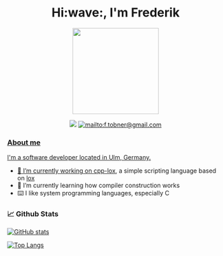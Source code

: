  <h1 align="center">Hi:wave:, I'm Frederik <width="30px"></h1>

<div id="header" align="center">
  <img src="https://media.giphy.com/media/lRLzrbhmh5pFf4jOga/giphy.gif" width="200"/>
</div>

<p align="center">  
<img src="https://img.shields.io/badge/age-28-blue">
<a href="mailto:f.tobner@gmail.com">
<img src="https://img.shields.io/badge/-Gmail-c14438?style=flat-square&logo=Gmail&logoColor=white&link=mailto:f.tobner@gmail.com" alt="mailto:f.tobner@gmail.com">
</p>


### About me

I'm a software developer located in Ulm, Germany.

- 🔭 I’m currently working on [cpp-lox](https://github.com/FrederikTobner/cpp-lox), a simple scripting language based on [lox](https://craftinginterpreters.com/the-lox-language.html)
- 🌱 I’m currently learning how compiler construction works
- ⌨️ I like system programming languages, especially C

### :chart_with_upwards_trend: Github Stats

[![GitHub stats](https://github-readme-stats-beryl-phi.vercel.app/api?username=FrederikTobner&theme=dracula)](https://github.com/FrederikTobner)
 
[![Top Langs](https://github-readme-stats-beryl-phi.vercel.app/api/top-langs/?username=FrederikTobner&layout=pie&theme=dracula)](https://github.com/FrederikTobner)

